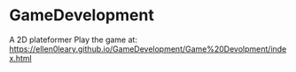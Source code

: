 # GameDevelopment
A 2D plateformer
Play the game at: https://ellen0leary.github.io/GameDevelopment/Game%20Devolpment/index.html
